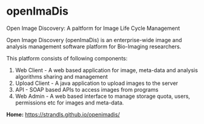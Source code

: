 # openImaDis 

Open Image Discovery: A paltform for Image Life Cycle Management

Open Image Discovery (openImaDis) is an enterprise-wide image and analysis management software platform for Bio-Imaging researchers.

This platform consists of following components:

1. Web Client - A web based application for image, meta-data and analysis algorithms sharing and management
2. Upload Client - A java application to upload images to the server
3. API - SOAP based APIs to access images from programs
4. Web Admin - A web based interface to manage storage quota, users, permissions etc for images and meta-data.

<b>Home:</b> https://strandls.github.io/openimadis/
